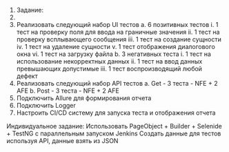 1. 	Задание:
2. 	
3. 	Реализовать следующий набор UI тестов
a. 	6 позитивных тестов
                                           i. 	1 тест на проверку поля для ввода на граничные значения 
                                         	ii. 	1 тест на проверку всплывающего сообщения 
                                        	iii. 	1 тест на создание сущности 
                                        	iv. 	1 тест на удаление сущности 
                                          v. 	1 тест отображения диалогового окна 
                                        	vi. 	1 тест на загрузку файла 
b. 	3 негативных теста
                                        i. 	1 тест на использование некорректных данных 
                                        ii. 	1 тест на ввод данных превышающих допустимые 
                                        iii. 	1 тест воспроизводящий любой дефект 
2. 	Реализовать следующий набор API тестов
a. 	Get - 3 теста - NFE + 2 AFE 
b. 	Post - 3 теста - NFE + 2 AFE
3. 	Подключить Allure для формирования отчета
4.   Подключить Logger
5. 	Настроить CI/CD систему для запуска теста и отображения отчета

Индивидуальное задание:
Использовать PageObject + Builder + Selenide + TestNG c параллельным запуском
Jenkins
Создать данные для тестов используя API, данные взять из JSON
